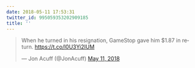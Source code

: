 ```yaml
---
date: 2018-05-11 17:53:31
twitter_id: 995059353202909185
title: ''
---
```


<blockquote class="twitter-tweet"><p lang="en" dir="ltr">When he turned in his resignation, GameStop gave him $1.87 in return. <a href="https://t.co/l0U3Yi2IUM">https://t.co/l0U3Yi2IUM</a></p>&mdash; Jon Acuff (@JonAcuff) <a href="https://twitter.com/JonAcuff/status/995055275106291712?ref_src=twsrc%5Etfw">May 11, 2018</a></blockquote>
<script async src="https://platform.twitter.com/widgets.js" charset="utf-8"></script>
